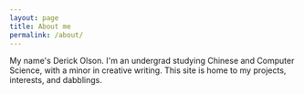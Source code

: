 ```yaml
---
layout: page
title: About me
permalink: /about/
---
```


My name's Derick Olson. I'm an undergrad studying Chinese and Computer Science, with a minor in creative writing. This site is home to my projects, interests, and dabblings.